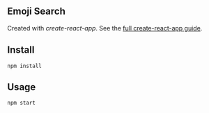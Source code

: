 Emoji Search
---

Created with *create-react-app*. See the [full create-react-app guide](https://github.com/facebookincubator/create-react-app/blob/master/template/README.md).



Install
---

`npm install`



Usage
---

`npm start`
